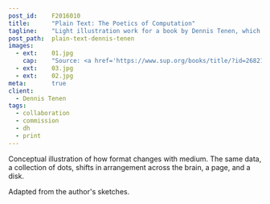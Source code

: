 ```yaml
---
post_id:    F2016010
title:      "Plain Text: The Poetics of Computation"
tagline:    "Light illustration work for a book by Dennis Tenen, which argues that our most ingrained intuitions about texts are profoundly alienated from the physical contexts of their intellectual production."
post_path:  plain-text-dennis-tenen
images:
  - ext:    01.jpg
    cap:    "Source: <a href='https://www.sup.org/books/title/?id=26821'>Stanford University Press</a>"
  - ext:    03.jpg
  - ext:    02.jpg
meta:       true
client:
  - Dennis Tenen
tags:
  - collaboration
  - commission
  - dh
  - print
---
```

Conceptual illustration of how format changes with medium. The same data, a collection of dots, shifts in arrangement across the brain, a page, and a disk. 

Adapted from the author's sketches.